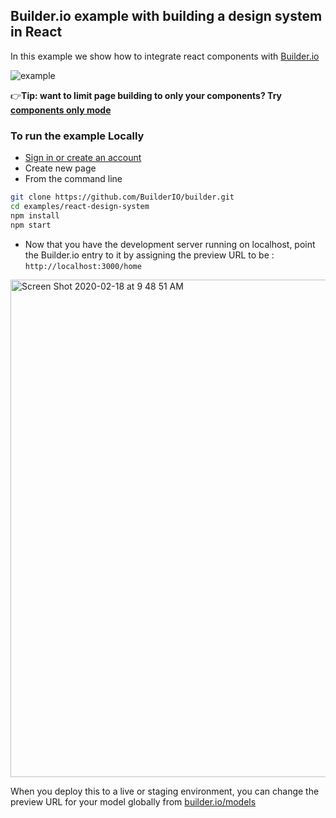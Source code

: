 ## Builder.io example with building a design system in React

In this example we show how to integrate react components with [Builder.io](https://builder.io)

<img src="https://i.imgur.com/0fxTdGm.gif" alt="example" />

👉**Tip: want to limit page building to only your components? Try [components only mode](https://builder.io/c/docs/guides/components-only-mode)**

### To run the example Locally

- [Sign in or create an account](https://builder.io)
- Create new page
- From the command line

```bash
git clone https://github.com/BuilderIO/builder.git
cd examples/react-design-system
npm install
npm start
```

- Now that you have the development server running on localhost, point the Builder.io entry to it by assigning the preview URL to be : `http://localhost:3000/home`

<img width="796" alt="Screen Shot 2020-02-18 at 9 48 51 AM" src="https://user-images.githubusercontent.com/5093430/74763082-f5457100-5233-11ea-870b-a1b17c7f99fe.png">

When you deploy this to a live or staging environment, you can change the preview URL for your model globally from [builder.io/models](https://buidlder.io/models)
